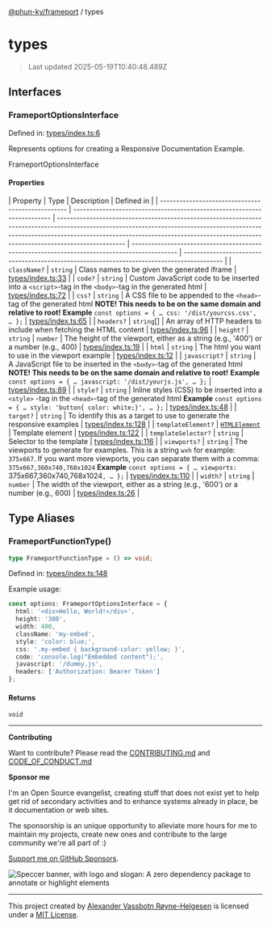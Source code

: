 [@phun-ky/frameport](README.md) / types

# types

> Last updated 2025-05-19T10:40:48.489Z

## Interfaces

### FrameportOptionsInterface

Defined in: [types/index.ts:6](https://github.com/phun-ky/frameport/blob/main/src/types/index.ts#L6)

Represents options for creating a Responsive Documentation Example.

FrameportOptionsInterface

#### Properties

| Property                                          | Type                                                                    | Description                                                                                                                                                                                                                                                     | Defined in                                                                                   |
| ------------------------------------------------- | ----------------------------------------------------------------------- | --------------------------------------------------------------------------------------------------------------------------------------------------------------------------------------------------------------------------------------------------------------- | -------------------------------------------------------------------------------------------- | ------------------------------------------------------------------------------------------ |
| <a id="classname"></a> `className?`               | `string`                                                                | Class names to be given the generated iframe                                                                                                                                                                                                                    | [types/index.ts:33](https://github.com/phun-ky/frameport/blob/main/src/types/index.ts#L33)   |
| <a id="code"></a> `code?`                         | `string`                                                                | Custom JavaScript code to be inserted into a `<script>`-tag in the `<body>`-tag in the generated html                                                                                                                                                           | [types/index.ts:72](https://github.com/phun-ky/frameport/blob/main/src/types/index.ts#L72)   |
| <a id="css"></a> `css?`                           | `string`                                                                | A CSS file to be appended to the `<head>`-tag of the generated html **NOTE! This needs to be on the same domain and relative to root!** **Example** `const options = { … css: '/dist/yourcss.css', … };`                                                        | [types/index.ts:65](https://github.com/phun-ky/frameport/blob/main/src/types/index.ts#L65)   |
| <a id="headers"></a> `headers?`                   | `string`\[]                                                             | An array of HTTP headers to include when fetching the HTML content                                                                                                                                                                                              | [types/index.ts:96](https://github.com/phun-ky/frameport/blob/main/src/types/index.ts#L96)   |
| <a id="height"></a> `height?`                     | `string`                                                                | `number`                                                                                                                                                                                                                                                        | The height of the viewport, either as a string (e.g., '400') or a number (e.g., 400)         | [types/index.ts:19](https://github.com/phun-ky/frameport/blob/main/src/types/index.ts#L19) |
| <a id="html"></a> `html`                          | `string`                                                                | The html you want to use in the viewport example                                                                                                                                                                                                                | [types/index.ts:12](https://github.com/phun-ky/frameport/blob/main/src/types/index.ts#L12)   |
| <a id="javascript"></a> `javascript?`             | `string`                                                                | A JavaScript file to be inserted in the `<body>`-tag of the generated html **NOTE! This needs to be on the same domain and relative to root!** **Example** `const options = { … javascript: '/dist/yourjs.js', … };`                                            | [types/index.ts:89](https://github.com/phun-ky/frameport/blob/main/src/types/index.ts#L89)   |
| <a id="style"></a> `style?`                       | `string`                                                                | Inline styles (CSS) to be inserted into a `<style>` -tag in the `<head>`-tag of the generated html **Example** `const options = { … style: 'button{ color: white;}', … };`                                                                                      | [types/index.ts:48](https://github.com/phun-ky/frameport/blob/main/src/types/index.ts#L48)   |
| <a id="target"></a> `target?`                     | `string`                                                                | To identify this as a target to use to generate the responsive examples                                                                                                                                                                                         | [types/index.ts:128](https://github.com/phun-ky/frameport/blob/main/src/types/index.ts#L128) |
| <a id="templateelement"></a> `templateElement?`   | [`HTMLElement`](https://developer.mozilla.org/docs/Web/API/HTMLElement) | Template element                                                                                                                                                                                                                                                | [types/index.ts:122](https://github.com/phun-ky/frameport/blob/main/src/types/index.ts#L122) |
| <a id="templateselector"></a> `templateSelector?` | `string`                                                                | Selector to the template                                                                                                                                                                                                                                        | [types/index.ts:116](https://github.com/phun-ky/frameport/blob/main/src/types/index.ts#L116) |
| <a id="viewports"></a> `viewports?`               | `string`                                                                | The viewports to generate for examples. This is a string `wxh` for example: `375x667`. If you want more viewports, you can separate them with a comma: `375x667,360x740,768x1024` **Example** `const options = { … viewports: `375x667,360x740,768x1024`, … };` | [types/index.ts:110](https://github.com/phun-ky/frameport/blob/main/src/types/index.ts#L110) |
| <a id="width"></a> `width?`                       | `string`                                                                | `number`                                                                                                                                                                                                                                                        | The width of the viewport, either as a string (e.g., '600') or a number (e.g., 600)          | [types/index.ts:26](https://github.com/phun-ky/frameport/blob/main/src/types/index.ts#L26) |

## Type Aliases

### FrameportFunctionType()

```ts
type FrameportFunctionType = () => void;
```

Defined in: [types/index.ts:148](https://github.com/phun-ky/frameport/blob/main/src/types/index.ts#L148)

Example usage:

```ts
const options: FrameportOptionsInterface = {
  html: '<div>Hello, World!</div>',
  height: '300',
  width: 400,
  className: 'my-embed',
  style: 'color: blue;',
  css: '.my-embed { background-color: yellow; }',
  code: 'console.log("Embedded content");',
  javascript: '/dummy.js',
  headers: ['Authorization: Bearer Token']
};
```

#### Returns

`void`

---

**Contributing**

Want to contribute? Please read the [CONTRIBUTING.md](https://github.com/phun-ky/frameport/blob/main/CONTRIBUTING.md) and [CODE_OF_CONDUCT.md](https://github.com/phun-ky/frameport/blob/main/CODE_OF_CONDUCT.md)

**Sponsor me**

I'm an Open Source evangelist, creating stuff that does not exist yet to help get rid of secondary activities and to enhance systems already in place, be it documentation or web sites.

The sponsorship is an unique opportunity to alleviate more hours for me to maintain my projects, create new ones and contribute to the large community we're all part of :)

[Support me on GitHub Sponsors](https://github.com/sponsors/phun-ky).

![Speccer banner, with logo and slogan: A zero dependency package to annotate or highlight elements](https://github.com/phun-ky/frameport/blob/main/public/frameport-banner.png?raw=true)

---

This project created by [Alexander Vassbotn Røyne-Helgesen](http://phun-ky.net) is licensed under a [MIT License](https://choosealicense.com/licenses/mit/).

